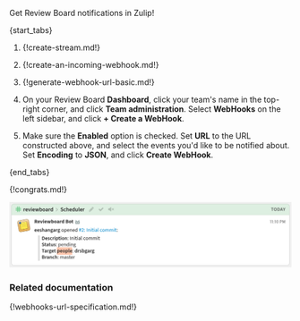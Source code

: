 Get Review Board notifications in Zulip!

{start_tabs}

1. {!create-stream.md!}

1. {!create-an-incoming-webhook.md!}

1. {!generate-webhook-url-basic.md!}

1. On your Review Board **Dashboard**, click your team's name in the top-right
   corner, and click **Team administration**. Select **WebHooks** on the
   left sidebar, and click **+ Create a WebHook**.

1. Make sure the **Enabled** option is checked. Set **URL** to the URL constructed
   above, and select the events you'd like to be notified about. Set **Encoding**
   to **JSON**, and click **Create WebHook**.

{end_tabs}

{!congrats.md!}

![](/static/images/integrations/reviewboard/001.png)

### Related documentation

{!webhooks-url-specification.md!}

